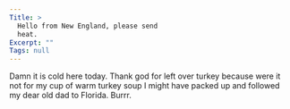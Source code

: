 ```yaml
---
Title: >
  Hello from New England, please send
  heat.
Excerpt: ""
Tags: null
---
```

<div class="Section1"> Damn it is cold here today. Thank god for left over turkey because were it not for my cup of warm turkey soup I might have packed up and followed my dear old dad to Florida. Burrr. 
</div>